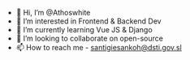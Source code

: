- 👋 Hi, I’m @Athoswhite
- 👀 I’m interested in Frontend & Backend Dev
- 🌱 I’m currently learning Vue JS & Django
- 💞️ I’m looking to collaborate on open-source
- 📫 How to reach me - santigiesankoh@dsti.gov.sl

<!---
Athoswhite/Athoswhite is a Junior Developer interning at the Directorate of Science, Technology & Innovation.
--->
